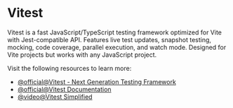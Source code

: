 # Vitest

Vitest is a fast JavaScript/TypeScript testing framework optimized for Vite with Jest-compatible API. Features live test updates, snapshot testing, mocking, code coverage, parallel execution, and watch mode. Designed for Vite projects but works with any JavaScript project.

Visit the following resources to learn more:

- [@official@Vitest - Next Generation Testing Framework](https://vitest.dev/)
- [@official@Vitest Documentation](https://vitest.dev/guide/)
- [@video@Vitest Simplified](https://www.youtube.com/watch?v=snCLQmINqCU)
